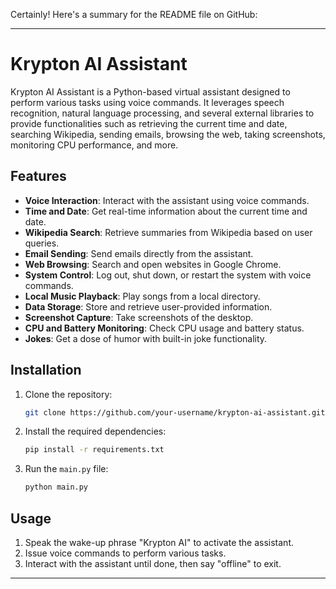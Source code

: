 Certainly! Here's a summary for the README file on GitHub:

---

# Krypton AI Assistant

Krypton AI Assistant is a Python-based virtual assistant designed to perform various tasks using voice commands. It leverages speech recognition, natural language processing, and several external libraries to provide functionalities such as retrieving the current time and date, searching Wikipedia, sending emails, browsing the web, taking screenshots, monitoring CPU performance, and more.

## Features

- **Voice Interaction**: Interact with the assistant using voice commands.
- **Time and Date**: Get real-time information about the current time and date.
- **Wikipedia Search**: Retrieve summaries from Wikipedia based on user queries.
- **Email Sending**: Send emails directly from the assistant.
- **Web Browsing**: Search and open websites in Google Chrome.
- **System Control**: Log out, shut down, or restart the system with voice commands.
- **Local Music Playback**: Play songs from a local directory.
- **Data Storage**: Store and retrieve user-provided information.
- **Screenshot Capture**: Take screenshots of the desktop.
- **CPU and Battery Monitoring**: Check CPU usage and battery status.
- **Jokes**: Get a dose of humor with built-in joke functionality.

## Installation

1. Clone the repository:

   ```bash
   git clone https://github.com/your-username/krypton-ai-assistant.git
   ```

2. Install the required dependencies:

   ```bash
   pip install -r requirements.txt
   ```

3. Run the `main.py` file:

   ```bash
   python main.py
   ```

## Usage

1. Speak the wake-up phrase "Krypton AI" to activate the assistant.
2. Issue voice commands to perform various tasks.
3. Interact with the assistant until done, then say "offline" to exit.

---
